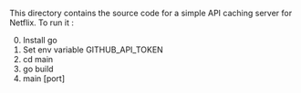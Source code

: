 This directory contains the source code for a simple API caching server for
Netflix. To run it :

0) Install go
1) Set env variable GITHUB_API_TOKEN
2) cd main
3) go build
4) main [port]
